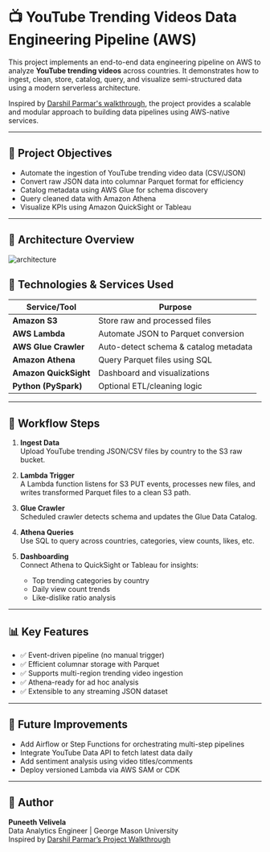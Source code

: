 # 📺 YouTube Trending Videos Data Engineering Pipeline (AWS)

This project implements an end-to-end data engineering pipeline on AWS to analyze **YouTube trending videos** across countries. It demonstrates how to ingest, clean, store, catalog, query, and visualize semi-structured data using a modern serverless architecture.

Inspired by [Darshil Parmar's walkthrough](https://www.youtube.com/watch?v=yZKJFKu49Dk), the project provides a scalable and modular approach to building data pipelines using AWS-native services.

---

## 🎯 Project Objectives

- Automate the ingestion of YouTube trending video data (CSV/JSON)
- Convert raw JSON data into columnar Parquet format for efficiency
- Catalog metadata using AWS Glue for schema discovery
- Query cleaned data with Amazon Athena
- Visualize KPIs using Amazon QuickSight or Tableau

---
## 🧩 Architecture Overview
![architecture](https://github.com/user-attachments/assets/1fe737bd-db88-493b-ae89-b7cf0b829ff2)


## 🧰 Technologies & Services Used

| Service/Tool       | Purpose                                 |
|--------------------|------------------------------------------|
| **Amazon S3**       | Store raw and processed files            |
| **AWS Lambda**      | Automate JSON to Parquet conversion      |
| **AWS Glue Crawler**| Auto-detect schema & catalog metadata    |
| **Amazon Athena**   | Query Parquet files using SQL            |
| **Amazon QuickSight**| Dashboard and visualizations           |
| **Python (PySpark)**| Optional ETL/cleaning logic              |

---

## 🔄 Workflow Steps

1. **Ingest Data**  
   Upload YouTube trending JSON/CSV files by country to the S3 raw bucket.

2. **Lambda Trigger**  
   A Lambda function listens for S3 PUT events, processes new files, and writes transformed Parquet files to a clean S3 path.

3. **Glue Crawler**  
   Scheduled crawler detects schema and updates the Glue Data Catalog.

4. **Athena Queries**  
   Use SQL to query across countries, categories, view counts, likes, etc.

5. **Dashboarding**  
   Connect Athena to QuickSight or Tableau for insights:
   - Top trending categories by country
   - Daily view count trends
   - Like-dislike ratio analysis

---

## 📊 Key Features

- ✅ Event-driven pipeline (no manual trigger)
- ✅ Efficient columnar storage with Parquet
- ✅ Supports multi-region trending video ingestion
- ✅ Athena-ready for ad hoc analysis
- ✅ Extensible to any streaming JSON dataset

---

## 🚀 Future Improvements

- Add Airflow or Step Functions for orchestrating multi-step pipelines
- Integrate YouTube Data API to fetch latest data daily
- Add sentiment analysis using video titles/comments
- Deploy versioned Lambda via AWS SAM or CDK

---

## 👤 Author

**Puneeth Velivela**  
Data Analytics Engineer | George Mason University  
Inspired by [Darshil Parmar’s Project Walkthrough](https://www.youtube.com/watch?v=yZKJFKu49Dk)


